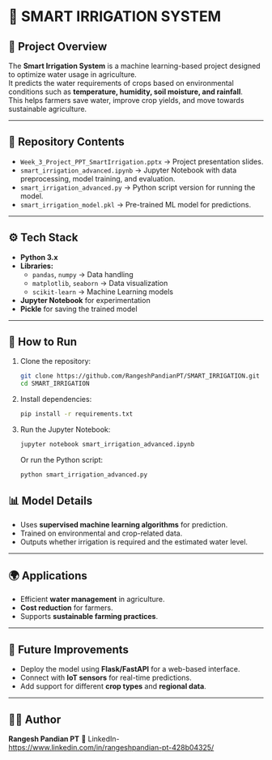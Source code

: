 # 🌱 SMART IRRIGATION SYSTEM

## 📌 Project Overview
The **Smart Irrigation System** is a machine learning-based project designed to optimize water usage in agriculture.  
It predicts the water requirements of crops based on environmental conditions such as **temperature, humidity, soil moisture, and rainfall**.  
This helps farmers save water, improve crop yields, and move towards sustainable agriculture.

---

## 📂 Repository Contents
- `Week_3_Project_PPT_SmartIrrigation.pptx` → Project presentation slides.  
- `smart_irrigation_advanced.ipynb` → Jupyter Notebook with data preprocessing, model training, and evaluation.  
- `smart_irrigation_advanced.py` → Python script version for running the model.  
- `smart_irrigation_model.pkl` → Pre-trained ML model for predictions.  

---

## ⚙️ Tech Stack
- **Python 3.x**
- **Libraries:**  
  - `pandas`, `numpy` → Data handling  
  - `matplotlib`, `seaborn` → Data visualization  
  - `scikit-learn` → Machine Learning models  
- **Jupyter Notebook** for experimentation  
- **Pickle** for saving the trained model  

---

## 🚀 How to Run
1. Clone the repository:
   ```bash
   git clone https://github.com/RangeshPandianPT/SMART_IRRIGATION.git
   cd SMART_IRRIGATION


2. Install dependencies:

   ```bash
   pip install -r requirements.txt
   ```

3. Run the Jupyter Notebook:

   ```bash
   jupyter notebook smart_irrigation_advanced.ipynb
   ```

   Or run the Python script:

   ```bash
   python smart_irrigation_advanced.py
   

## 📊 Model Details

* Uses **supervised machine learning algorithms** for prediction.
* Trained on environmental and crop-related data.
* Outputs whether irrigation is required and the estimated water level.

---

## 🌍 Applications

* Efficient **water management** in agriculture.
* **Cost reduction** for farmers.
* Supports **sustainable farming practices**.

---

## 📎 Future Improvements

* Deploy the model using **Flask/FastAPI** for a web-based interface.
* Connect with **IoT sensors** for real-time predictions.
* Add support for different **crop types** and **regional data**.

---

## 👨‍💻 Author

**Rangesh Pandian PT**
🔗 LinkedIn-https://www.linkedin.com/in/rangeshpandian-pt-428b04325/



